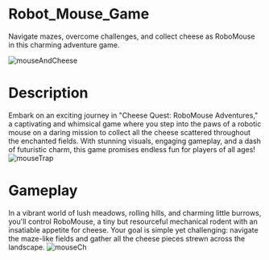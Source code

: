 # Robot_Mouse_Game
Navigate mazes, overcome challenges, and collect cheese as RoboMouse in this charming adventure game.

![mouseAndCheese](https://github.com/Nombuso16/Robot_Mouse_Game/assets/101812346/cd510540-29d0-4fb6-b956-d4439f647f2f)

# Description
Embark on an exciting journey in "Cheese Quest: RoboMouse Adventures," a captivating and whimsical game where you step into the paws of a robotic mouse on a daring mission to collect all the cheese scattered throughout the enchanted fields. With stunning visuals, engaging gameplay, and a dash of futuristic charm, this game promises endless fun for players of all ages!
![mouseTrap](https://github.com/Nombuso16/Robot_Mouse_Game/assets/101812346/9236d1f3-f5e2-4979-99de-aa6ca79a13bb)


# Gameplay
In a vibrant world of lush meadows, rolling hills, and charming little burrows, you'll control RoboMouse, a tiny but resourceful mechanical rodent with an insatiable appetite for cheese. Your goal is simple yet challenging: navigate the maze-like fields and gather all the cheese pieces strewn across the landscape. 
![mouseCh](https://github.com/Nombuso16/Robot_Mouse_Game/assets/101812346/35cd9ca0-a90e-4eac-b482-dcf16a56fd1d)



